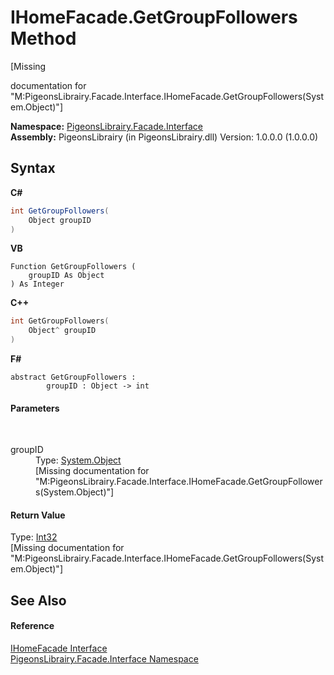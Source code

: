 # IHomeFacade.GetGroupFollowers Method 
 

\[Missing <summary> documentation for "M:PigeonsLibrairy.Facade.Interface.IHomeFacade.GetGroupFollowers(System.Object)"\]

**Namespace:**&nbsp;<a href="0bd0bf76-0a1d-3924-30ff-4e9d41df9d8e">PigeonsLibrairy.Facade.Interface</a><br />**Assembly:**&nbsp;PigeonsLibrairy (in PigeonsLibrairy.dll) Version: 1.0.0.0 (1.0.0.0)

## Syntax

**C#**<br />
``` C#
int GetGroupFollowers(
	Object groupID
)
```

**VB**<br />
``` VB
Function GetGroupFollowers ( 
	groupID As Object
) As Integer
```

**C++**<br />
``` C++
int GetGroupFollowers(
	Object^ groupID
)
```

**F#**<br />
``` F#
abstract GetGroupFollowers : 
        groupID : Object -> int 

```


#### Parameters
&nbsp;<dl><dt>groupID</dt><dd>Type: <a href="http://msdn2.microsoft.com/en-us/library/e5kfa45b" target="_blank">System.Object</a><br />\[Missing <param name="groupID"/> documentation for "M:PigeonsLibrairy.Facade.Interface.IHomeFacade.GetGroupFollowers(System.Object)"\]</dd></dl>

#### Return Value
Type: <a href="http://msdn2.microsoft.com/en-us/library/td2s409d" target="_blank">Int32</a><br />\[Missing <returns> documentation for "M:PigeonsLibrairy.Facade.Interface.IHomeFacade.GetGroupFollowers(System.Object)"\]

## See Also


#### Reference
<a href="07480942-aa4f-eca2-d2c7-a48132506aac">IHomeFacade Interface</a><br /><a href="0bd0bf76-0a1d-3924-30ff-4e9d41df9d8e">PigeonsLibrairy.Facade.Interface Namespace</a><br />